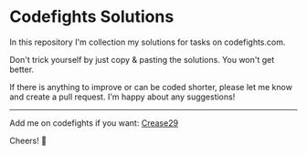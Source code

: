 # Codefights Solutions

In this repository I'm collection my solutions for tasks on codefights.com.

Don't trick yourself by just copy & pasting the solutions. You won't get better.

If there is anything to improve or can be coded shorter, please let me know and create a pull request. I'm happy about any suggestions!

-------

Add me on codefights if you want: [Crease29](https://codefights.com/profile/crease29)

Cheers! :metal:  

